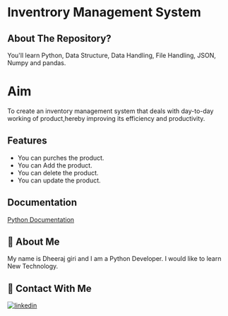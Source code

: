 
# Inventrory Management System


## About The Repository?
You'll learn Python, Data Structure, Data Handling, File Handling, JSON, Numpy and pandas.

# Aim
To create an inventory management system that deals with
day-to-day working of product,hereby improving its efficiency and productivity. 
  
## Features

- You can purches the product.
- You can Add the product.
- You can delete the product.
- You can update the product.

  
## Documentation

[Python Documentation ](https://docs.python.org/3/)

  
## 🚀 About Me
My name is Dheeraj giri and I am a Python Developer.
I would like to learn New Technology.

  
## 🔗 Contact With Me 
[![linkedin](https://img.shields.io/badge/linkedin-0A66C2?style=for-the-badge&logo=linkedin&logoColor=white)](https://www.linkedin.com/in/dheeraj-giri-01)

  